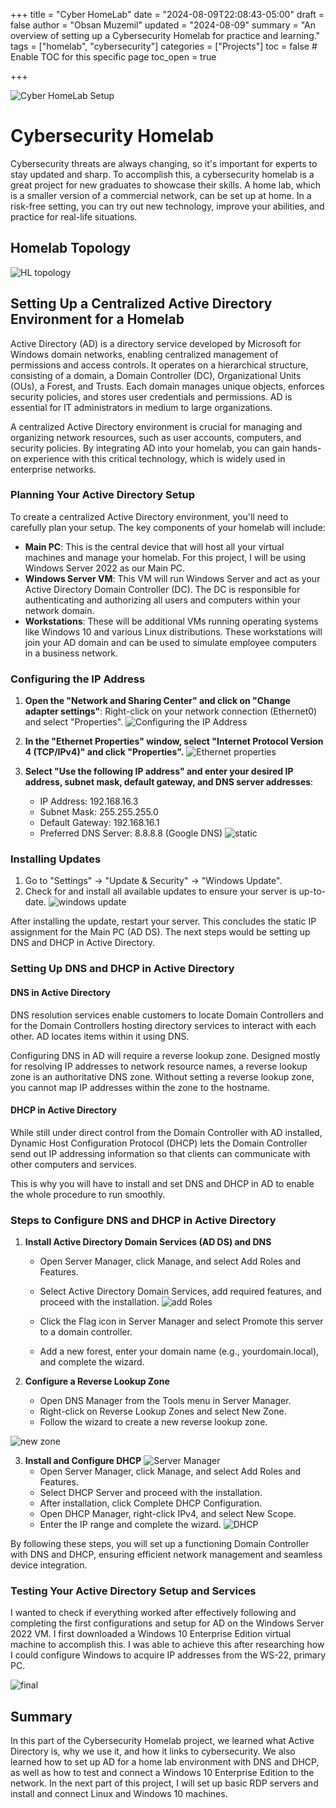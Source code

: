 +++
title = "Cyber HomeLab"
date = "2024-08-09T22:08:43-05:00"
draft = false
author = "Obsan Muzemil"
updated = "2024-08-09"
summary = "An overview of setting up a Cybersecurity Homelab for practice and learning."
tags = ["homelab", "cybersecurity"]
categories = ["Projects"]
toc = false           # Enable TOC for this specific page
toc_open = true  

+++


![Cyber HomeLab Setup](/images/Cover/79y77wa1.png)

# Cybersecurity Homelab

Cybersecurity threats are always changing, so it's important for experts to stay updated and sharp. To accomplish this, a cybersecurity homelab is a great project for new graduates to showcase their skills. A home lab, which is a smaller version of a commercial network, can be set up at home. In a risk-free setting, you can try out new technology, improve your abilities, and practice for real-life situations.

## Homelab Topology

![HL topology](/images/HL/HL%20topology.png)


## Setting Up a Centralized Active Directory Environment for a Homelab

Active Directory (AD) is a directory service developed by Microsoft for Windows domain networks, enabling centralized management of permissions and access controls. It operates on a hierarchical structure, consisting of a domain, a Domain Controller (DC), Organizational Units (OUs), a Forest, and Trusts. Each domain manages unique objects, enforces security policies, and stores user credentials and permissions. AD is essential for IT administrators in medium to large organizations.

A centralized Active Directory environment is crucial for managing and organizing network resources, such as user accounts, computers, and security policies. By integrating AD into your homelab, you can gain hands-on experience with this critical technology, which is widely used in enterprise networks.

### Planning Your Active Directory Setup

To create a centralized Active Directory environment, you'll need to carefully plan your setup. The key components of your homelab will include:

- **Main PC**: This is the central device that will host all your virtual machines and manage your homelab. For this project, I will be using Windows Server 2022 as our Main PC.
- **Windows Server VM**: This VM will run Windows Server and act as your Active Directory Domain Controller (DC). The DC is responsible for authenticating and authorizing all users and computers within your network domain.
- **Workstations**: These will be additional VMs running operating systems like Windows 10 and various Linux distributions. These workstations will join your AD domain and can be used to simulate employee computers in a business network.

### Configuring the IP Address

1. **Open the "Network and Sharing Center" and click on "Change adapter settings"**: Right-click on your network connection (Ethernet0) and select "Properties".
![Configuring the IP Address](/images/HL/Configuring%20the%20IP%20Address.png)

2. **In the "Ethernet Properties" window, select "Internet Protocol Version 4 (TCP/IPv4)" and click "Properties".**
![Ethernet properties](/images/HL/Ethernet%20properties.png)

3. **Select "Use the following IP address" and enter your desired IP address, subnet mask, default gateway, and DNS server addresses**:

   - IP Address: 192.168.16.3
   - Subnet Mask: 255.255.255.0
   - Default Gateway: 192.168.16.1
   - Preferred DNS Server: 8.8.8.8 (Google DNS)
  ![static](/images/HL/static.png)


### Installing Updates

1. Go to "Settings" -> "Update & Security" -> "Windows Update".
2. Check for and install all available updates to ensure your server is up-to-date.
![windows update](/images/HL/windowsupdate.png)

After installing the update, restart your server. This concludes the static IP assignment for the Main PC (AD DS). The next steps would be setting up DNS and DHCP in Active Directory.

### Setting Up DNS and DHCP in Active Directory

#### DNS in Active Directory

DNS resolution services enable customers to locate Domain Controllers and for the Domain Controllers hosting directory services to interact with each other. AD locates items within it using DNS.

Configuring DNS in AD will require a reverse lookup zone. Designed mostly for resolving IP addresses to network resource names, a reverse lookup zone is an authoritative DNS zone. Without setting a reverse lookup zone, you cannot map IP addresses within the zone to the hostname.

#### DHCP in Active Directory

While still under direct control from the Domain Controller with AD installed, Dynamic Host Configuration Protocol (DHCP) lets the Domain Controller send out IP addressing information so that clients can communicate with other computers and services.

This is why you will have to install and set DNS and DHCP in AD to enable the whole procedure to run smoothly.

### Steps to Configure DNS and DHCP in Active Directory

1. **Install Active Directory Domain Services (AD DS) and DNS**

   - Open Server Manager, click Manage, and select Add Roles and Features.
   - Select Active Directory Domain Services, add required features, and proceed with the installation.
  ![add Roles](/images/HL/add%20Roles.png)

   - Click the Flag icon in Server Manager and select Promote this server to a domain controller.
   - Add a new forest, enter your domain name (e.g., yourdomain.local), and complete the wizard.

2. **Configure a Reverse Lookup Zone**

   - Open DNS Manager from the Tools menu in Server Manager.
   - Right-click on Reverse Lookup Zones and select New Zone.
   - Follow the wizard to create a new reverse lookup zone.

![new zone](/images/HL/new%20zone.png)

3. **Install and Configure DHCP**
![Server Manager](/images/HL/Server%20Manger.png)
   - Open Server Manager, click Manage, and select Add Roles and Features.
   - Select DHCP Server and proceed with the installation.
   - After installation, click Complete DHCP Configuration.
   - Open DHCP Manager, right-click IPv4, and select New Scope.
   - Enter the IP range and complete the wizard.
![DHCP](/images/HL/DHCP.png)

By following these steps, you will set up a functioning Domain Controller with DNS and DHCP, ensuring efficient network management and seamless device integration.

### Testing Your Active Directory Setup and Services

I wanted to check if everything worked after effectively following and completing the first configurations and setup for AD on the Windows Server 2022 VM. I first downloaded a Windows 10 Enterprise Edition virtual machine to accomplish this. I was able to achieve this after researching how I could configure Windows to acquire IP addresses from the WS-22, primary PC.

![final](/images/HL/final.png)

## Summary

In this part of the Cybersecurity Homelab project, we learned what Active Directory is, why we use it, and how it links to cybersecurity. We also learned how to set up AD for a home lab environment with DNS and DHCP, as well as how to test and connect a Windows 10 Enterprise Edition to the network. In the next part of this project, I will set up basic RDP servers and install and connect Linux and Windows 10 machines.

